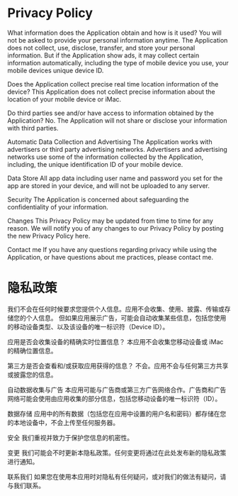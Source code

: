 # Privacy Policy
What information does the Application obtain and how is it used?
You will not be asked to provide your personal information anytime. The Application does not collect, use, disclose, transfer, and store your personal information. But if the Application show ads, it may collect certain information automatically, including the type of mobile device you use, your mobile devices unique device ID. 

Does the Application collect precise real time location information of the device?
This Application does not collect precise information about the location of your mobile device or iMac. 

Do third parties see and/or have access to information obtained by the Application?
No. The Application will not share or disclose your information with third parties.

Automatic Data Collection and Advertising
The Application works with advertisers or third party advertising networks. Advertisers and advertising networks use some of the information collected by the Application, including, the unique identification ID of your mobile device.

Data Store
All app data including user name and password you set for the app are stored in your device, and will not be uploaded to any server.

Security
The Application is concerned about safeguarding the confidentiality of your information.

Changes
This Privacy Policy may be updated from time to time for any reason. We will notify you of any changes to our Privacy Policy by posting the new Privacy Policy here.

Contact me
If you have any questions regarding privacy while using the Application, or have questions about me practices, please contact me.

# 隐私政策
我们不会在任何时候要求您提供个人信息。应用不会收集、使用、披露、传输或存储您的个人信息。
但如果应用展示广告，可能会自动收集某些信息，包括您使用的移动设备类型、以及该设备的唯一标识符（Device ID）。

应用是否会收集设备的精确实时位置信息？
本应用不会收集您移动设备或 iMac 的精确位置信息。

第三方是否会查看和/或获取应用获得的信息？
不会。应用不会与任何第三方共享或披露您的信息。

自动数据收集与广告
本应用可能与广告商或第三方广告网络合作。广告商和广告网络可能会使用由应用收集的部分信息，包括您移动设备的唯一标识符（ID）。

数据存储
应用中的所有数据（包括您在应用中设置的用户名和密码）都存储在您的本地设备中，不会上传至任何服务器。

安全
我们重视并致力于保护您信息的机密性。

变更
我们可能会不时更新本隐私政策。任何变更将通过在此处发布新的隐私政策进行通知。

联系我们
如果您在使用本应用时对隐私有任何疑问，或对我们的做法有疑问，请与我们联系。
